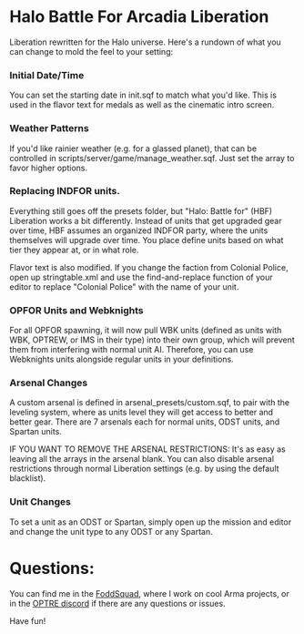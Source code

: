 # Halo Battle For Arcadia Liberation
 
Liberation rewritten for the Halo universe.  Here's a rundown of what you can change to mold the feel to your setting:

### Initial Date/Time

You can set the starting date in init.sqf to match what you'd like.  This is used in the flavor text for medals as well as the cinematic intro screen.

### Weather Patterns

If you'd like rainier weather (e.g. for a glassed planet), that can be controlled in scripts/server/game/manage_weather.sqf.  Just set the array to favor higher options.

### Replacing INDFOR units.

Everything still goes off the presets folder, but "Halo: Battle for" (HBF) Liberation works a bit differently.  Instead of units that get upgraded gear over time, HBF assumes an organized INDFOR party, where the units themselves will upgrade over time.  You place define units based on what tier they appear at, or in what role.

Flavor text is also modified.  If you change the faction from Colonial Police, open up stringtable.xml and use the find-and-replace function of your editor to replace "Colonial Police" with the name of your unit.

### OPFOR Units and Webknights

For all OPFOR spawning, it will now pull WBK units (defined as units with WBK, OPTREW, or IMS in their type) into their own group, which will prevent them from interfering with normal unit AI.  Therefore, you can use Webknights units alongside regular units in your definitions.

### Arsenal Changes

A custom arsenal is defined in arsenal_presets/custom.sqf, to pair with the leveling system, where as units level they will get access to better and better gear.  There are 7 arsenals each for normal units, ODST units, and Spartan units.

IF YOU WANT TO REMOVE THE ARSENAL RESTRICTIONS: It's as easy as leaving all the arrays in the arsenal blank.  You can also disable arsenal restrictions through normal Liberation settings (e.g. by using the default blacklist).

### Unit Changes

To set a unit as an ODST or Spartan, simply open up the mission and editor and change the unit type to any ODST or any Spartan.

# Questions:

You can find me in the [FoddSquad](discord.gg/UselessFodder), where I work on cool Arma projects, or in the [OPTRE discord](https://steamcommunity.com/linkfilter/?u=https%3A%2F%2Fdiscord.gg%2FxaK2y32KSu) if there are any questions or issues.

Have fun!
